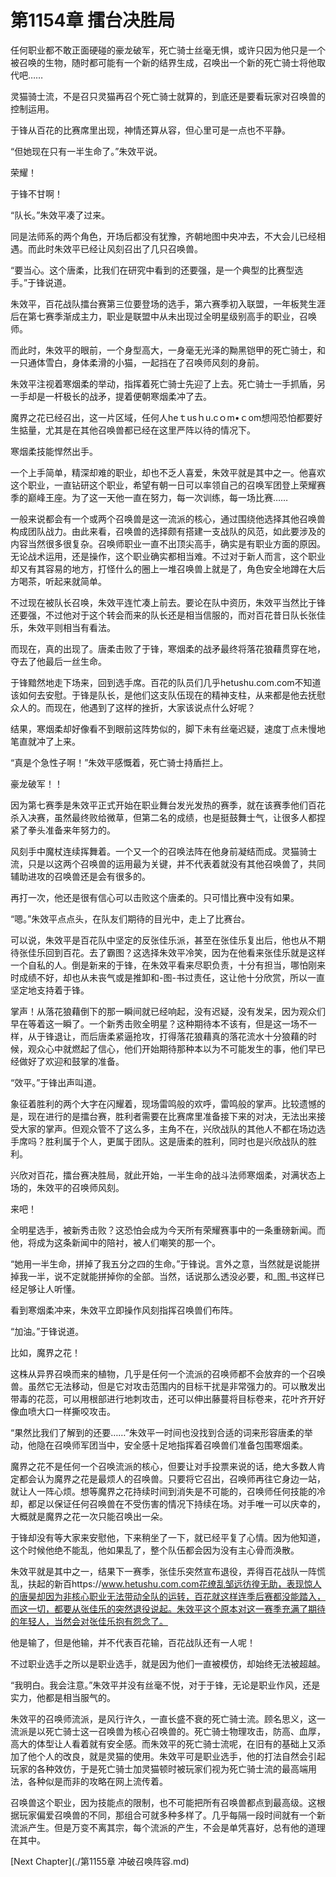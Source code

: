 # 第1154章 擂台决胜局

任何职业都不敢正面硬碰的豪龙破军，死亡骑士丝毫无惧，或许只因为他只是一个被召唤的生物，随时都可能有一个新的结界生成，召唤出一个新的死亡骑士将他取代吧……

灵猫骑士流，不是召只灵猫再召个死亡骑士就算的，到底还是要看玩家对召唤兽的控制运用。

于锋从百花的比赛席里出现，神情还算从容，但心里可是一点也不平静。

“但她现在只有一半生命了。”朱效平说。

荣耀！

于锋不甘啊！

“队长。”朱效平凑了过来。

同是法师系的两个角色，开场后都没有犹豫，齐朝地图中央冲去，不大会儿已经相遇。而此时朱效平已经让风刻召出了几只召唤兽。

“要当心。这个唐柔，比我们在研究中看到的还要强，是一个典型的比赛型选手。”于锋说道。

朱效平，百花战队擂台赛第三位要登场的选手，第六赛季初入联盟，一年板凳生涯后在第七赛季渐成主力，职业是联盟中从未出现过全明星级别高手的职业，召唤师。

而此时，朱效平的眼前，一个身型高大，一身毫无光泽的黝黑铠甲的死亡骑士，和一只通体雪白，身体柔滑的小猫，一起挡在了召唤师风刻的身前。

朱效平注视着寒烟柔的举动，指挥着死亡骑士先迎了上去。死亡骑士一手抓盾，另一手却是一杆极长的战矛，提着便朝寒烟柔冲了去。

魔界之花已经召出，这一片区域，任何人heｔusｈu.cｏm•ｃom想闯恐怕都要好生掂量，尤其是在其他召唤兽都已经在这里严阵以待的情况下。

寒烟柔技能悍然出手。

一个上手简单，精深却难的职业，却也不乏人喜爱，朱效平就是其中之一。他喜欢这个职业，一直钻研这个职业，希望有朝一日可以率领自己的召唤军团登上荣耀赛季的巅峰王座。为了这一天他一直在努力，每一次训练，每一场比赛……

一般来说都会有一个或两个召唤兽是这一流派的核心，通过围绕他选择其他召唤兽构成团队战力。由此来看，召唤兽的选择颇有搭建一支战队的风范，如此要涉及的内容当然很多很复杂。召唤师职业一直不出顶尖高手，确实是有职业方面的原因。无论战术运用，还是操作，这个职业确实都相当难。不过对于新人而言，这个职业却又有其容易的地方，打怪什么的圈上一堆召唤兽上就是了，角色安全地蹲在大后方喝茶，听起来就简单。

不过现在被队长召唤，朱效平连忙凑上前去。要论在队中资历，朱效平当然比于锋还要强，不过他对于这个转会而来的队长还是相当信服的，而对百花昔日队长张佳乐，朱效平则相当有看法。

而现在，真的出现了。唐柔击败了于锋，寒烟柔的战矛最终将落花狼藉贯穿在地，夺去了他最后一丝生命。

于锋黯然地走下场来，回到选手席。百花的队员们几乎hetushu.com.com不知道该如何去安慰。于锋是队长，是他们这支队伍现在的精神支柱，从来都是他去抚慰众人的。而现在，他遇到了这样的挫折，大家该说点什么好呢？

结果，寒烟柔却好像看不到眼前这阵势似的，脚下未有丝毫迟疑，速度丁点未慢地笔直就冲了上来。

“真是个急性子啊！”朱效平感慨着，死亡骑士持盾拦上。

豪龙破军！！

因为第七赛季是朱效平正式开始在职业舞台发光发热的赛季，就在该赛季他们百花杀入决赛，虽然最终败给微草，但第二名的成绩，也是挺鼓舞士气，让很多人都捏紧了拳头准备来年努力的。

风刻手中魔杖连续挥舞着。一个又一个的召唤法阵在他身前凝结而成。灵猫骑士流，只是以这两个召唤兽的运用最为关键，并不代表着就没有其他召唤兽了，共同辅助进攻的召唤兽还是会有很多的。

再打一次，他还是很有信心可以击败这个唐柔的。只可惜比赛中没有如果。

“嗯。”朱效平点点头，在队友们期待的目光中，走上了比赛台。

可以说，朱效平是百花队中坚定的反张佳乐派，甚至在张佳乐复出后，他也从不期待张佳乐回到百花。去了霸图？这选择朱效平冷笑，因为在他看来张佳乐就是这样一个自私的人。倒是新来的于锋，在朱效平看来尽职负责，十分有担当，哪怕刚来时成绩不好，却也从未丧气或是推卸和-图-书过责任，这让他十分欣赏，所以一直坚定地支持着于锋。

掌声！从落花狼藉倒下的那一瞬间就已经响起，没有迟疑，没有发呆，因为观众们早在等着这一瞬了。一个新秀击败全明星？这种期待本不该有，但是这一场不一样，从于锋退让，而后唐柔紧逼抢攻，打得落花狼藉真的落花流水十分狼藉的时候，观众心中就燃起了信心，他们开始期待那种本以为不可能发生的事，他们早已经做好了欢迎和鼓掌的准备。

“效平。”于锋出声叫道。

象征着胜利的两个大字在闪耀着，现场雷鸣般的欢呼，雷鸣般的掌声。比较遗憾的是，现在进行的是擂台赛，胜利者需要在比赛席里准备接下来的对决，无法出来接受大家的掌声。但观众管不了这么多，主角不在，兴欣战队的其他人不都在场边选手席吗？胜利属于个人，更属于团队。这是唐柔的胜利，同时也是兴欣战队的胜利。

兴欣对百花，擂台赛决胜局，就此开始，一半生命的战斗法师寒烟柔，对满状态上场的，朱效平的召唤师风刻。

来吧！

全明星选手，被新秀击败？这恐怕会成为今天所有荣耀赛事中的一条重磅新闻。而他，将成为这条新闻中的陪衬，被人们嘲笑的那一个。

“她用一半生命，拼掉了我五分之四的生命。”于锋说。言外之意，当然就是说能拼掉我一半，说不定就能拼掉你的全部。当然，话说那么透没必要，和_图_书这样已经足够让人听懂。

看到寒烟柔冲来，朱效平立即操作风刻指挥召唤兽们布阵。

“加油。”于锋说道。

比如，魔界之花！

这株从异界召唤而来的植物，几乎是任何一个流派的召唤师都不会放弃的一个召唤兽。虽然它无法移动，但是它对攻击范围内的目标干扰是非常强力的。可以散发出带毒的花蕊，可以用根部进行地刺攻击，还可以伸出藤蔓将目标卷来，花叶齐开好像血喷大口一样撕咬攻击。

“果然比我们了解到的还要……”朱效平一时间也没找到合适的词来形容唐柔的举动，他隐在召唤师军团当中，安全感十足地指挥着召唤兽们准备包围寒烟柔。

魔界之花不是任何一个召唤流派的核心，但要让对手投票来说的话，绝大多数人肯定都会认为魔界之花是最烦人的召唤兽。只要将它召出，召唤师再往它身边一站，就让人一阵心烦。想等魔界之花持续时间到消失是不可能的，召唤师任何技能的冷却，都足以保证任何召唤兽在不受伤害的情况下持续在场。对手唯一可以庆幸的，大概就是魔界之花一次只能召唤出一朵。

于锋却没有等大家来安慰他，下来稍坐了一下，就已经平复了心情。因为他知道，这个时候他绝不能乱，他如果乱了，整个队伍都会因为没有主心骨而涣散。

朱效平就是其中之一，结果下一赛季，张佳乐突然宣布退役，弄得百花战队一阵慌乱，扶起的新百https://www.hetushu.com.com花缭乱邹远彷徨无助，表现惊人的唐昊却因为非核心职业无法带动全队的运转，百花就这样连季后赛都没能踏入，而这一切，都要从张佳乐的突然退役说起。朱效平这个原本对这一赛季充满了期待的年轻人，当然会对张佳乐抱有怨念了。

他是输了，但是他输，并不代表百花输，百花战队还有一人呢！

不过职业选手之所以是职业选手，就是因为他们一直被模仿，却始终无法被超越。

“我明白。我会注意。”朱效平并没有丝毫不悦，对于于锋，无论是职业作风，还是实力，他都是相当服气的。

朱效平的召唤师流派，是风行许久，一直长盛不衰的死亡骑士流。顾名思义，这一流派是以死亡骑士这一召唤兽为核心召唤兽的。死亡骑士物理攻击，防高、血厚，高大的体型让人看着就有安全感。而朱效平的死亡骑士流呢，在旧有的基础上又添加了他个人的改良，就是灵猫的使用。朱效平可是职业选手，他的打法自然会引起玩家的各种效仿，于是死亡骑士加灵猫顿时被玩家们视为死亡骑士流的最高端用法，各种似是而非的攻略在网上流传着。

召唤兽这个职业，因为技能点的限制，也不可能把所有召唤兽都点到最高级。这根据玩家偏爱召唤兽的不同，那组合可就多种多样了。几乎每隔一段时间就有一个新流派产生。但是万变不离其宗，每个流派的产生，不会是单凭喜好，总有他的道理在其中。



[Next Chapter](./第1155章 冲破召唤阵容.md)